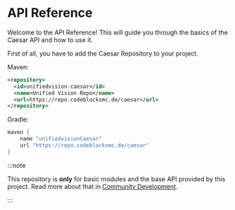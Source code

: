 # API Reference

Welcome to the API Reference! This will guide you through the basics of the Caesar API and how to use it.

First of all, you have to add the Caesar Repository to your project.

Maven:
```XML
<repository>
  <id>unifiedvision-caesar</id>
  <name>Unified Vision Repo</name>
  <url>https://repo.codeblocksmc.de/caesar</url>
</repository>
```

Gradle:
```Groovy
maven {
    name "unifiedvisionCaesar"
    url "https://repo.codeblocksmc.de/caesar"
}
```

:::note

This repository is **only** for basic modules and the base API provided by this project. Read more about that in [Community Development](#).

:::